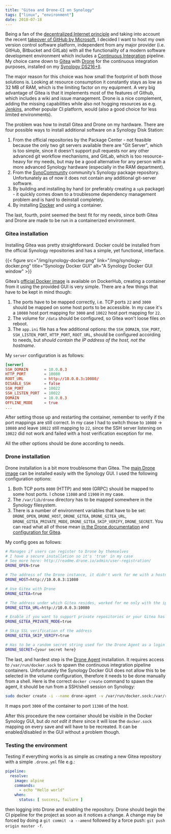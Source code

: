 ```yaml
---
title: "Gitea and Drone-CI on Synology"
tags: ["linux", "environment"]
date: 2018-07-18
---
```


Being a fan of the [decentralized Internet
principle](https://www.wired.com/story/the-decentralized-internet-is-here-with-some-glitches/)
and taking into account the recent [takeover of GitHub by
Microsoft](https://www.independent.co.uk/news/business/news/microsoft-github-takeover-acquisition-software-development-code-latest-a8382456.html),
I decided I want to host my own version control software platform, independent
from any major provider (i.e. GitHub, Bitbucket and GitLab) with all the
functionality of a modern software development environment which includes a
[Continuous Integration](https://en.wikipedia.org/wiki/Continuous_integration)
pipeline. My choice came down to [Gitea](https://gitea.io/) with
[Drone](https://drone.io/) for the continuous integration purposes, installed on
my [Synology DS216+II](https://www.synology.com/en-global/products/DS216).

<!--more-->

The major reason for this choice was how small the footprint of both those
solutions is. Looking at resource consumption it constantly stays as low as 32
MB of RAM, which is the limiting factor on my equipment. A very big advantage of
Gitea is that it implements most of the features of Github, which includes a
wiki and issue management. Drone is a nice complement, adding the missing
capabilities while also not hogging resources as e.g.
[Jenkins](https://jenkins.io/), another popular CI platform, would (also a good
choice for less limited environments).

The problem was how to install Gitea and Drone on my hardware. There are four
possible ways to install additional software on a Synology Disk Station:

1. From the official repositories by the Package Center - not feasible because
   the only two git servers available there are "Git Server", which is too
   simple, since it doesn't support pull requests nor any other advanced git
   workflow mechanisms, and GitLab, which is too resource-heavy for my needs,
   but may be a good alternative for any person with a more advanced Synology
   hardware (especially in the RAM department).
2. From the [SynoCommunity](https://synocommunity.com/) community’s Synology
   package repository. Unfortunately as of now it does not contain any
   additional git-server software.
3. By building and installing by hand (or preferably creating a `spk` package) -
   it quickly comes down to a troublesome dependency management problem and is
   hard to deinstall completely.
4. By installing [Docker](https://www.docker.com/what-docker) and using a
   container.

The last, fourth, point seemed the best fit for my needs, since both Gitea and
Drone are made to be run in a containerized environment.

### Gitea installation

Installing Gitea was pretty straightforward. Docker could be installed from the
official Synology repositories and has a simple, yet functional, interface.

{{< figure src="/img/synology-docker.png" link="/img/synology-docker.png"
title="Synology Docker GUI" alt="A Synology Docker GUI window" >}}

Gitea’s [official Docker image](https://hub.docker.com/r/gitea/gitea/) is
available on DockerHub, creating a container from it using the provided GUI is
very simple. There are a few things that have to be kept in mind though:

1. The ports have to be mapped correctly, i.e. TCP ports `22` and `3000` should
   be mapped on some host ports to be accessible. In my case it's a `10080` host
   port mapping for `3000` and `10022` host port mapping for `22`.
2. The volume for `/data` should be configured, so Gitea won't loose files on
   reboot.
3. The `app.ini` file has a few additional options: the `SSH_DOMAIN`,
   `SSH_PORT`, `SSH_LISTEN_PORT`, `HTTP_PORT`, `ROOT_URL`, should be configured
   according to needs, but _should contain the IP address of the host, not the
   hostname_.

My `server` configuration is as follows:
```toml
[server]
SSH_DOMAIN       = 10.0.0.3
HTTP_PORT        = 10080
ROOT_URL         = http://10.0.0.3:10080/
DISABLE_SSH      = false
SSH_PORT         = 10022
SSH_LISTEN_PORT  = 10022
DOMAIN           = 10.0.0.3
OFFLINE_MODE     = true
...
```

After setting those up and restarting the container, remember to verify if the
port mappings are still correct. In my case I had to switch those to `10080` ->
`10080` and leave `10022` still mapping to `22`, since the SSH server listening
on `10022` did not work and failed with a host verification exception for me.

All the other options should be done according to needs.

### Drone installation

Drone installation is a bit more troublesome than Gitea. The [main Drone
image](https://hub.docker.com/r/drone/drone/) can be installed easily with the
Synology GUI. I used the following configuration options:
1. Both TCP ports `8000` (HTTP) and `9000` (GRPC) should be mapped to some host
   ports. I chose `11080` and `11900` in my case.
2. The `/var/lib/drone` directory has to be mapped somewhere in the Synology
   filesystem.
3. There is a number of environment variables that have to be set: `DRONE_OPEN`,
   `DRONE_HOST`, `DRONE_GITEA`, `DRONE_GITEA_URL`, `DRONE_GITEA_PRIVATE_MODE`,
   `DRONE_GITEA_SKIP_VERIFY`, `DRONE_SECRET`. You can read what all of those
   mean [in the Drone documentation](http://docs.drone.io/installation/) and
   [configuration for Gitea](http://docs.drone.io/install-for-gitea/).

My config goes as follows:
```bash
# Manages if users can register to Drone by themselves
# I have a secure installation so it's 'true' in my case
# See more here: http://readme.drone.io/admin/user-registration/
DRONE_OPEN=true

# The address of the Drone instance, it didn't work for me with a hostname
DRONE_HOST=http://10.0.0.3:11080

# Use Gitea with Drone
DRONE_GITEA=true

# The address under which Gitea resides, worked for me only with the ip address
DRONE_GITEA_URL=http://10.0.0.3:10080

# Enable if you want to support private repositories or your Gitea has REQUIRE_SIGNIN_VIEW set to 'true'
DRONE_GITEA_PRIVATE_MODE=true

# Skip SSL verification of the address
DRONE_GITEA_SKIP_VERIFY=true

# Has to be a random secret string used for the Drone Agent as a login token for Drone communication:
DRONE_SECRET={your secret here}
```

The last, and hardest step is the [Drone
Agent](https://hub.docker.com/r/drone/agent/) installation. It requires access
to `/var/run/docker.sock` to spawn the continuous integration pipeline
containers. Unfortunately the Synology Docker GUI does not allow this to be
selected in the volume configuration, therefore it needs to be done manually
from a shell. Here is the correct `docker create` command to spawn the agent, it
should be run from a SSH/shell session on Synology:

```bash
sudo docker create -i --name drone-agent -v /var/run/docker.sock:/var/run/docker.sock -e DRONE_SERVER=10.0.0.3:11900 -e DRONE_SECRET="{your secret goes here}" -p 11300:3000/tcp drone/agent:latest
```

It maps port `3000` of the container to port `11300` of the host.

After this procedure the new container should be visible in the Docker Synology
GUI, but _do not edit it there_ since it will lose the `docker.sock` mapping on
every save and will have to be recreated. It can be enabled/disabled in the GUI
without a problem though.

### Testing the environment

Testing if everything works is as simple as creating a new Gitea repository with
a simple `.drone.yml` file e.g.:
```yaml
pipeline:
  resolve:
    image: alpine
    commands:
      - echo "Hello world"
    when:
      status: [ success, failure ]
```

then logging into Drone and enabling the repository. Drone should begin the CI
pipeline for the project as soon as it notices a change. A change may be forced
by doing a `git commit -a --amend` followed by a force push: `git push origin
master -f`.

